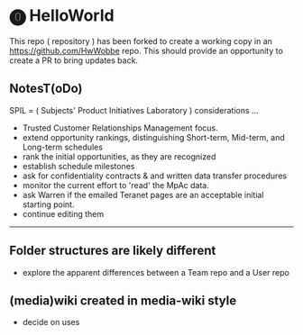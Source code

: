 # ⓿ HelloWorld
This repo ( repository ) has been forked to create a working copy in an https://github.com/HwWobbe repo.  This should provide an opportunity to create a PR to bring updates back.

## NotesT(oDo)
SPIL = ( Subjects' Product Initiatives Laboratory ) considerations ...
* Trusted Customer Relationships Management focus.
* extend opportunity rankings, distinguishing Short-term, Mid-term, and Long-term schedules
* rank the initial opportunities, as they are recognized
* establish schedule milestones
* ask for confidentiality contracts & and written data transfer procedures
* monitor the current effort to 'read' the MpAc data.
* ask Warren if the emailed Teranet pages are an acceptable initial starting point.
* continue editing them

<hr>

## Folder structures are likely different
* explore the apparent differences between a Team repo and a User repo

## (media)wiki created in media-wiki style
* decide on uses
